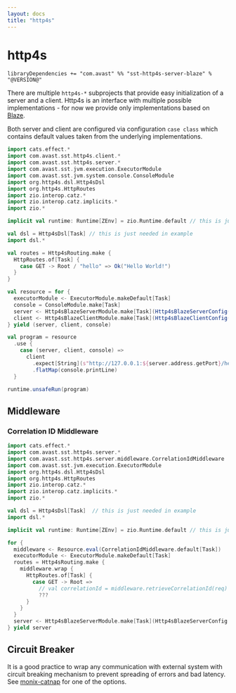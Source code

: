 ```yaml
---
layout: docs
title: "http4s"
---
```


# http4s

`libraryDependencies += "com.avast" %% "sst-http4s-server-blaze" % "@VERSION@"`

There are multiple `http4s-*` subprojects that provide easy initialization of a server and a client. Http4s is an interface with multiple possible 
implementations - for now we provide only implementations based on [Blaze](https://github.com/http4s/blaze).

Both server and client are configured via configuration `case class` which contains default values taken from the underlying implementations.

```scala mdoc:silent:reset-class
import cats.effect.*
import com.avast.sst.http4s.client.*
import com.avast.sst.http4s.server.*
import com.avast.sst.jvm.execution.ExecutorModule
import com.avast.sst.jvm.system.console.ConsoleModule
import org.http4s.dsl.Http4sDsl
import org.http4s.HttpRoutes
import zio.interop.catz.*
import zio.interop.catz.implicits.*
import zio.*

implicit val runtime: Runtime[ZEnv] = zio.Runtime.default // this is just needed in example

val dsl = Http4sDsl[Task] // this is just needed in example
import dsl.*

val routes = Http4sRouting.make { 
  HttpRoutes.of[Task] {
    case GET -> Root / "hello" => Ok("Hello World!")
  }
}

val resource = for {
  executorModule <- ExecutorModule.makeDefault[Task]
  console = ConsoleModule.make[Task]
  server <- Http4sBlazeServerModule.make[Task](Http4sBlazeServerConfig("127.0.0.1", 0), routes, executorModule.executionContext)
  client <- Http4sBlazeClientModule.make[Task](Http4sBlazeClientConfig(), executorModule.executionContext)
} yield (server, client, console)

val program = resource
  .use {
    case (server, client, console) =>
      client
        .expect[String](s"http://127.0.0.1:${server.address.getPort}/hello")
        .flatMap(console.printLine)
  }
```

```scala mdoc
runtime.unsafeRun(program)
```

## Middleware

### Correlation ID Middleware

```scala mdoc:silent:reset
import cats.effect.*
import com.avast.sst.http4s.server.*
import com.avast.sst.http4s.server.middleware.CorrelationIdMiddleware
import com.avast.sst.jvm.execution.ExecutorModule
import org.http4s.dsl.Http4sDsl
import org.http4s.HttpRoutes
import zio.interop.catz.*
import zio.interop.catz.implicits.*
import zio.*

val dsl = Http4sDsl[Task]  // this is just needed in example
import dsl.*

implicit val runtime: Runtime[ZEnv] = zio.Runtime.default // this is just needed in example

for {
  middleware <- Resource.eval(CorrelationIdMiddleware.default[Task])
  executorModule <- ExecutorModule.makeDefault[Task]
  routes = Http4sRouting.make {
    middleware.wrap {
      HttpRoutes.of[Task] {
        case GET -> Root =>
          // val correlationId = middleware.retrieveCorrelationId(req)
          ???
      }
    }
  }
  server <- Http4sBlazeServerModule.make[Task](Http4sBlazeServerConfig.localhost8080, routes, executorModule.executionContext)
} yield server
```

## Circuit Breaker

It is a good practice to wrap any communication with external system with circuit breaking mechanism to prevent spreading of errors and
bad latency. See [monix-catnap](monix-catnap.md) for one of the options.

